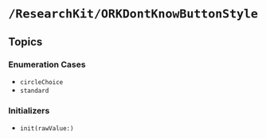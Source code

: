 # ``/ResearchKit/ORKDontKnowButtonStyle``

<!-- The content below this line is auto-generated and is redundant. You should either incorporate it into your content above this line or delete it. -->

## Topics

### Enumeration Cases

- ``circleChoice``
- ``standard``

### Initializers

- ``init(rawValue:)``